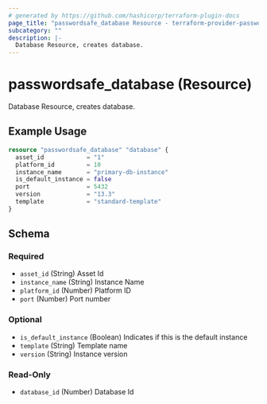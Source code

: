 ```yaml
---
# generated by https://github.com/hashicorp/terraform-plugin-docs
page_title: "passwordsafe_database Resource - terraform-provider-passwordsafe"
subcategory: ""
description: |-
  Database Resource, creates database.
---
```


# passwordsafe_database (Resource)

Database Resource, creates database.

## Example Usage

```terraform
resource "passwordsafe_database" "database" {
  asset_id            = "1"
  platform_id         = 10
  instance_name       = "primary-db-instance"
  is_default_instance = false
  port                = 5432
  version             = "13.3"
  template            = "standard-template"
}
```

<!-- schema generated by tfplugindocs -->
## Schema

### Required

- `asset_id` (String) Asset Id
- `instance_name` (String) Instance Name
- `platform_id` (Number) Platform ID
- `port` (Number) Port number

### Optional

- `is_default_instance` (Boolean) Indicates if this is the default instance
- `template` (String) Template name
- `version` (String) Instance version

### Read-Only

- `database_id` (Number) Database Id
